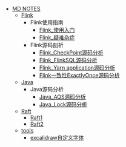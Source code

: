   - [MD NOTES](/MD-NOTES/README.md)
    - [Flink](/MD-NOTES/Flink/README.md)
      - Flink使用指南
        - [Flink_使用入门](/MD-NOTES/Flink/Flink使用指南/Flink_使用入门.md)
        - [Flink_疑难杂症](/MD-NOTES/Flink/Flink使用指南/Flink_疑难杂症.md)
      - Flink源码剖析
        - [Flink_CheckPoint源码分析](/MD-NOTES/Flink/Flink源码剖析/Flink_CheckPoint源码分析.md)
        - [Flink_FlinkSQL源码分析](/MD-NOTES/Flink/Flink源码剖析/Flink_FlinkSQL源码分析.md)
        - [Flink_Yarn application源码分析](/MD-NOTES/Flink/Flink源码剖析/Flink_Yarn-application源码分析.md)
        - [Flink一致性ExactlyOnce源码分析](/MD-NOTES/Flink/Flink源码剖析/Flink一致性ExactlyOnce源码分析.md)
    - [Java](/MD-NOTES/Java/README.md)
      - Java源码分析
        - [Java_AQS源码分析](/MD-NOTES/Java/Java源码分析/Java_AQS源码分析.md)
        - [Java_Lock源码分析](/MD-NOTES/Java/Java源码分析/Java_Lock源码分析.md)
    - [Raft](/MD-NOTES/Raft/README.md)
      - [Raft1](/MD-NOTES/Raft/Raft1.md)
      - [Raft2](/MD-NOTES/Raft/Raft2.md)
    - [tools](/MD-NOTES/tools/README.md)
      - [excalidraw自定义字体](/MD-NOTES/tools/excalidraw自定义字体.md)